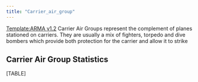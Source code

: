 ```yaml
---
title: "Carrier_air_group"
---
```


[Template:ARMA
v1.2](/index.php?title=Template:ARMA_v1.2&action=edit&redlink=1 "Template:ARMA v1.2 (page does not exist)")
Carrier Air Groups represent the complement of planes stationed on
carriers. They are usually a mix of fighters, torpedo and dive bombers
which provide both protection for the carrier and allow it to strike

##  Carrier Air Group Statistics 

[TABLE]
